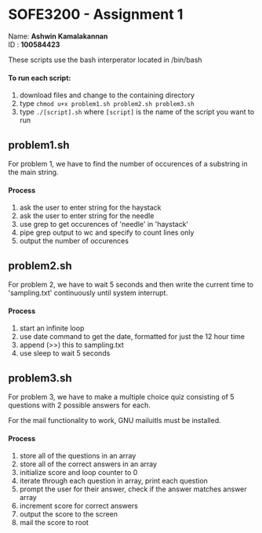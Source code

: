 # SOFE3200 - Assignment 1
Name: **Ashwin Kamalakannan**  
ID  : **100584423**  

These scripts use the bash interperator located in /bin/bash
#### To run each script:
1. download files and change to the containing directory
2. type `chmod u+x problem1.sh problem2.sh problem3.sh`
3. type `./[script].sh` where `[script]` is the name of the script you want to run  

## problem1.sh

For problem 1, we have to find the number of occurences of a substring in the main string.  

#### Process
1. ask the user to enter string for the haystack
2. ask the user to enter string for the needle
3. use grep to get occurences of 'needle' in 'haystack'
4. pipe grep output to wc and specify to count lines only
5. output the number of occurences


## problem2.sh

For problem 2, we have to wait 5 seconds and then write the current time to 'sampling.txt' continuously until system interrupt.  

#### Process
1. start an infinite loop
2. use date command to get the date, formatted for just the 12 hour time
3. append (>>) this to sampling.txt
4. use sleep to wait 5 seconds

## problem3.sh

For problem 3, we have to make a multiple choice quiz consisting of 5 questions with 2 possible answers for each.  
  
For the mail functionality to work, GNU mailuitls must be installed.

#### Process
1. store all of the questions in an array
2. store all of the correct answers in an array
3. initialize score and loop counter to 0
4. iterate through each question in array, print each question
5. prompt the user for their answer, check if the answer matches answer array
6. increment score for correct answers
7. output the score to the screen
8. mail the score to root
